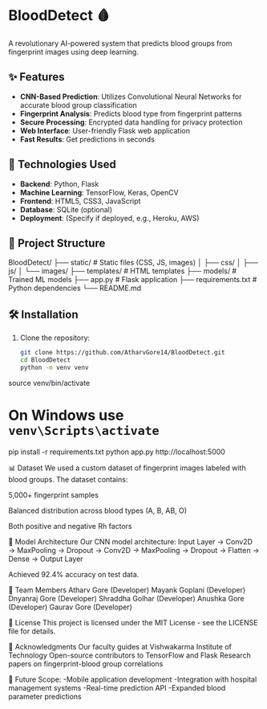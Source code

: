 # BloodDetect 🩸

A revolutionary AI-powered system that predicts blood groups from fingerprint images using deep learning.

## ✨ Features

- **CNN-Based Prediction**: Utilizes Convolutional Neural Networks for accurate blood group classification
- **Fingerprint Analysis**: Predicts blood type from fingerprint patterns
- **Secure Processing**: Encrypted data handling for privacy protection
- **Web Interface**: User-friendly Flask web application
- **Fast Results**: Get predictions in seconds

## 🚀 Technologies Used

- **Backend**: Python, Flask
- **Machine Learning**: TensorFlow, Keras, OpenCV
- **Frontend**: HTML5, CSS3, JavaScript
- **Database**: SQLite (optional)
- **Deployment**: (Specify if deployed, e.g., Heroku, AWS)

## 📂 Project Structure
BloodDetect/
├── static/ # Static files (CSS, JS, images)
│ ├── css/
│ ├── js/
│ └── images/
├── templates/ # HTML templates
├── models/ # Trained ML models
├── app.py # Flask application
├── requirements.txt # Python dependencies
└── README.md


## 🛠️ Installation

1. Clone the repository:
   ```bash
   git clone https://github.com/AtharvGore14/BloodDetect.git
   cd BloodDetect
   python -m venv venv
source venv/bin/activate  
# On Windows use `venv\Scripts\activate`
pip install -r requirements.txt
python app.py
http://localhost:5000

📊 Dataset
We used a custom dataset of fingerprint images labeled with blood groups. The dataset contains:

5,000+ fingerprint samples

Balanced distribution across blood types (A, B, AB, O)

Both positive and negative Rh factors

🧠 Model Architecture
Our CNN model architecture:
Input Layer → Conv2D → MaxPooling → Dropout → 
Conv2D → MaxPooling → Dropout → 
Flatten → Dense → Output Layer

Achieved 92.4% accuracy on test data.

👥 Team Members
Atharv Gore (Developer)
Mayank Goplani (Developer)
Dnyanraj Gore (Developer)
Shraddha Golhar (Developer)
Anushka Gore (Developer)
Gaurav Gore (Developer)


📄 License
This project is licensed under the MIT License - see the LICENSE file for details.

🙏 Acknowledgments
Our faculty guides at Vishwakarma Institute of Technology
Open-source contributors to TensorFlow and Flask
Research papers on fingerprint-blood group correlations

🌟 Future Scope:
-Mobile application development
-Integration with hospital management systems
-Real-time prediction API
-Expanded blood parameter predictions
